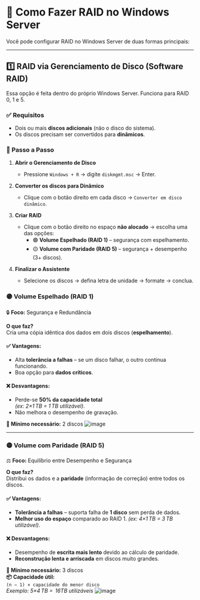 # 🧰 Como Fazer RAID no Windows Server

Você pode configurar RAID no Windows Server de duas formas principais:

---

## 1️⃣ RAID via Gerenciamento de Disco (Software RAID)

Essa opção é feita dentro do próprio Windows Server. Funciona para RAID 0, 1 e 5.

### ✅ Requisitos
- Dois ou mais **discos adicionais** (não o disco do sistema).
- Os discos precisam ser convertidos para **dinâmicos**.

### 🧭 Passo a Passo

1. **Abrir o Gerenciamento de Disco**
   - Pressione `Windows + R` → digite `diskmgmt.msc` → Enter.

2. **Converter os discos para Dinâmico**
   - Clique com o botão direito em cada disco → `Converter em disco dinâmico`.

3. **Criar RAID**
   - Clique com o botão direito no espaço **não alocado** → escolha uma das opções:
     - 🟣 **Volume Espelhado (RAID 1)** – segurança com espelhamento.
     - 🟡 **Volume com Paridade (RAID 5)** – segurança + desempenho (3+ discos).

4. **Finalizar o Assistente**
   - Selecione os discos → defina letra de unidade → formate → conclua.

### 🟣 Volume Espelhado (RAID 1)  
🔒 **Foco:** Segurança e Redundância  

**O que faz?**  
Cria uma cópia idêntica dos dados em dois discos (**espelhamento**).

#### ✅ Vantagens:
- Alta **tolerância a falhas** – se um disco falhar, o outro continua funcionando.
- Boa opção para **dados críticos**.

#### ❌ Desvantagens:
- Perde-se **50% da capacidade total**  
  *(ex: 2×1 TB = 1 TB utilizável)*.
- Não melhora o desempenho de gravação.

**🔢 Mínimo necessário:** 2 discos
![image](https://github.com/user-attachments/assets/76b8e65e-c354-4aa2-b6e7-f5af67eb16f5)


---

### 🟡 Volume com Paridade (RAID 5)  
⚖️ **Foco:** Equilíbrio entre Desempenho e Segurança  

**O que faz?**  
Distribui os dados e a **paridade** (informação de correção) entre todos os discos.

#### ✅ Vantagens:
- **Tolerância a falhas** – suporta falha de **1 disco** sem perda de dados.
- **Melhor uso do espaço** comparado ao RAID 1.
  *(ex: 4×1 TB = 3 TB utilizável)*.

#### ❌ Desvantagens:
- Desempenho de **escrita mais lento** devido ao cálculo de paridade.
- **Reconstrução lenta e arriscada** em discos muito grandes.

**🔢 Mínimo necessário:** 3 discos  
**📦 Capacidade útil:**  
`(n − 1) × capacidade do menor disco`  
*Exemplo: 5×4 TB =  16TB utilizáveis*
![image](https://github.com/user-attachments/assets/950a5dc1-7e43-4414-b7be-4e018c47bff5)


